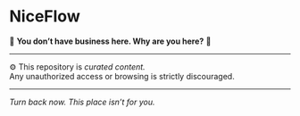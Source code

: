 # NiceFlow

🚫 **You don’t have business here. Why are you here?** 🚫

---

⚙️  This repository is *curated content.*  
Any unauthorized access or browsing is strictly discouraged.

---

*Turn back now. This place isn’t for you.*
